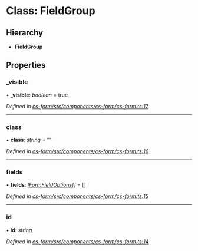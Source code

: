 # Class: FieldGroup

## Hierarchy

* **FieldGroup**

## Properties

###  _visible

• **_visible**: *boolean* = true

*Defined in [cs-form/src/components/cs-form/cs-form.ts:17](https://github.com/RichardHovenkamp/csnext/blob/c891e154/packages/cs-form/src/components/cs-form/cs-form.ts#L17)*

___

###  class

• **class**: *string* = ""

*Defined in [cs-form/src/components/cs-form/cs-form.ts:16](https://github.com/RichardHovenkamp/csnext/blob/c891e154/packages/cs-form/src/components/cs-form/cs-form.ts#L16)*

___

###  fields

• **fields**: *[IFormFieldOptions](../interfaces/_cs_core_src_form_form_decorators_.iformfieldoptions.md)[]* =  []

*Defined in [cs-form/src/components/cs-form/cs-form.ts:15](https://github.com/RichardHovenkamp/csnext/blob/c891e154/packages/cs-form/src/components/cs-form/cs-form.ts#L15)*

___

###  id

• **id**: *string*

*Defined in [cs-form/src/components/cs-form/cs-form.ts:14](https://github.com/RichardHovenkamp/csnext/blob/c891e154/packages/cs-form/src/components/cs-form/cs-form.ts#L14)*
